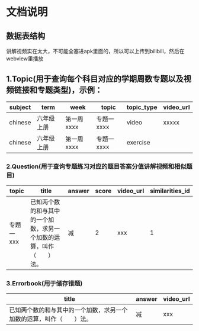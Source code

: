 # 文档说明

## 数据表结构

讲解视频实在太大，不可能全塞进apk里面的，所以可以上传到bilibili，然后在webview里播放

## 1.Topic(用于查询每个科目对应的学期周数专题以及视频链接和专题类型)，示例：

| subject | term       | week        | topic       | topic_type | video_url |
| ------- | ---------- | ----------- | ----------- | ---------- | --------- |
| chinese | 六年级上册 | 第一周 xxxx | 专题一 xxxx | video      | xxxxx     |
| chinese | 六年级上册 | 第一周 xxxx | 专题一 xxxx | exercise   |           |

### 2.Question(用于查询专题练习对应的题目答案分值讲解视频和相似题目)

| topic      | title                                                        | answer | score | video_url | similarities_id |
| ---------- | ------------------------------------------------------------ | ------ | ----- | --------- | --------------- |
| 专题一 xxx | 已知两个数的和与其中的一个加数，求另一个加数的运算，叫作（　　）法。 | 减     | 2     | xxx       | 1               |



### 3.Errorbook(用于储存错题)

| title                                                        | answer | video_url |
| ------------------------------------------------------------ | ------ | --------- |
| 已知两个数的和与其中的一个加数，求另一个加数的运算，叫作（　　）法。 | 减     | xxx       |

